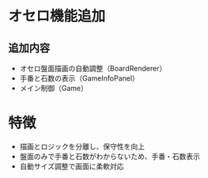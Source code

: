 # オセロ機能追加

## 追加内容
- オセロ盤面描画の自動調整（BoardRenderer）
- 手番と石数の表示（GameInfoPanel）
- メイン制御（Game）

# 特徴
- 描画とロジックを分離し、保守性を向上
- 盤面のみで手番と石数がわからないため、手番・石数表示
- 自動サイズ調整で画面に柔軟対応
